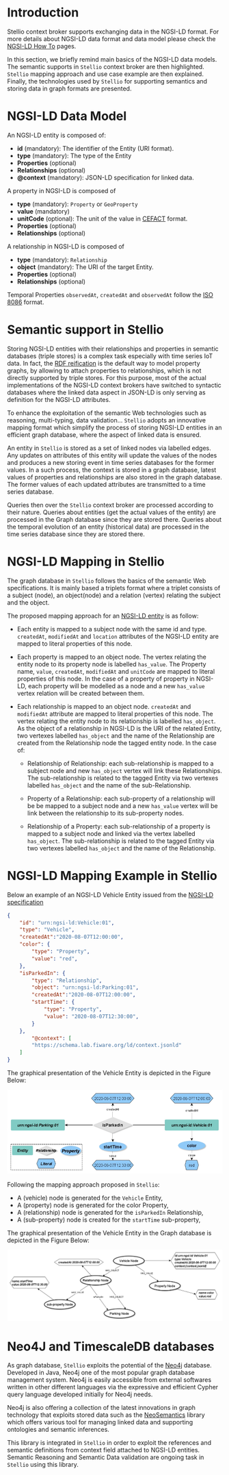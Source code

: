 # Introduction

Stellio context broker supports exchanging data in the NGSI-LD format. For more details about NGSI-LD data format and data model please check the [NGSI-LD How To]( https://fiware-datamodels.readthedocs.io/en/latest/ngsi-ld_howto/index.html) pages.

In this section, we briefly remind main basics of the NGSI-LD data models. The semantic supports in `Stellio` context broker are then highlighted. `Stellio` mapping approach and use case example are then explained. Finally, the technologies used by `Stellio` for supporting semantics and storing data in graph formats are presented.

# NGSI-LD Data Model

An NGSI-LD entity is composed of:
- **id** (mandatory): The identifier of the Entity (URI format).
- **type** (mandatory): The type of the Entity
- **Properties** (optional)
- **Relationships** (optional)
- **@context** (mandatory): JSON-LD specification for linked data.

A property in NGSI-LD is composed of
- **type** (mandatory): `Property` or `GeoProperty`
- **value** (mandatory)
- **unitCode** (optional): The unit of the value in [CEFACT](https://www.unece.org/cefact/codesfortrade/codes_index.html) format.
- **Properties** (optional)
- **Relationships** (optional)

A relationship in NGSI-LD is composed of
- **type** (mandatory): `Relationship`
- **object** (mandatory): The URI of the target Entity.
- **Properties** (optional)
- **Relationships** (optional)

Temporal Properties `observedAt`, `createdAt` and `observedAt` follow the [ISO 8086](https://www.iso.org/iso-8601-date-and-time-format.html) format.

# Semantic support in Stellio

Storing NGSI-LD entities with their relationships and properties in semantic databases (triple stores) is a complex task especially with time series IoT data. In fact, the [RDF reification](https://www.w3.org/DesignIssues/Reify.html) is the default way to model property graphs, by allowing to attach properties to relationships, which is not directly supported by triple stores. For this purpose, most of the actual implementations of the NGSI-LD context brokers have switched to syntactic databases where the linked data aspect in JSON-LD is only serving as definition for the NGSI-LD attributes.

To enhance the exploitation of the semantic Web technologies such as reasoning, multi-typing, data validation... `Stellio` adopts an innovative mapping format which simplify the process of storing NGSI-LD entities in an efficient graph database, where the aspect of linked data is ensured.

An entity in `Stellio` is stored as a set of linked nodes via labelled edges. Any updates on attributes of this entity  will update the values of the nodes and produces a new storing event in time series databases for the former values. In a such process, the context is stored in a graph database, latest values of properties and relationships are also stored in the graph database. The former values of each updated attributes are transmitted to a time series database.

Queries then over the `Stellio` context broker are processed according to their nature. Queries about entities (get the actual values of the entity) are processed in the Graph database since they are stored there. Queries about the temporal evolution of an entity (historical data) are processed in the time series database since they are stored there.

# NGSI-LD Mapping in Stellio

The graph database in `Stellio` follows the basics of the semantic Web specifications. It is mainly based a triplets format where a triplet consists of a subject (node), an object(node) and a relation (vertex) relating the subject and the object. 

The proposed mapping approach for an [NGSI-LD entity](#NGSI-LD-Data-Model) is as follow:

- Each entity is mapped to a subject node with the same id and type. `createdAt`, `modifiedAt` and `location` attributes of the NGSI-LD entity are mapped to literal properties of this node.

- Each property is mapped to an object node. The vertex relating the entity node to its property node is labelled `has_value`. The Property name, `value`, `createdAt`, `modifiedAt` and `unitCode` are mapped to literal properties of this node. In the case of a property of property in NGSI-LD, each property will be modelled as a node and a new `has_value` vertex relation will be created between them. 

- Each relationship is mapped to an object node. `createdAt` and `modifiedAt` attribute are mapped to literal properties of this node. The vertex relating the entity node to its relationship is labelled `has_object`. As the object of a relationship in NGSI-LD is the URI of the related Entity, two vertexes labelled `has_object` and the name of the Relationship are created from the Relationship node the tagged entity node. In the case of:
    - Relationship of Relationship: each sub-relationship is mapped to a subject node and new `has_object` vertex will link these Relationships. The sub-relationship is related to the tagged Entity via two vertexes labelled `has_object` and the name of the sub-Relationship.

    - Property of a Relationship: each sub-property of a relationship will be be mapped to a subject node and a new `has_value` vertex will be link between the relationship to its  sub-property nodes. 

    - Relationship of a Property: each sub-relationship of a property is mapped to a subject node and linked via the vertex labelled `has_object`. The sub-relationship is related to the tagged Entity via two vertexes labelled `has_object` and the name of the Relationship.

# NGSI-LD Mapping Example in Stellio

Below  an example of an NGSI-LD Vehicle Entity issued from the [NGSI-LD specification](https://www.etsi.org/deliver/etsi_gs/CIM/001_099/009/01.03.01_60/gs_CIM009v010301p.pdf)

```json
{
    "id": "urn:ngsi-ld:Vehicle:01",
    "type": "Vehicle",
    "createdAt":"2020-08-07T12:00:00",
    "color": {
        "type": "Property",
        "value": "red",
    },
    "isParkedIn": {
        "type": "Relationship",
        "object": "urn:ngsi-ld:Parking:01",
        "createdAt":"2020-08-07T12:00:00",
        "startTime": {
            "type": "Property",
            "value": "2020-08-07T12:30:00",
        }
    },
        "@context": [
        "https://schema.lab.fiware.org/ld/context.jsonld"
    ]
}
```
The graphical presentation of the Vehicle Entity is depicted in the Figure Below:

![](images/vehicle-ngsild.jpg)

Following the mapping approach proposed in `Stellio`:
- A (vehicle) node is generated for the `Vehicle` Entity,
- A (property) node is generated for the color Property,
- A (relationship) node is generated for the `isParkedIn` Relationship,
- A (sub-property) node is created for the `startTime` sub-property,

The graphical presentation of the Vehicle Entity in the Graph database is depicted in the Figure Below:

![](images/vehicle-graph.jpg)

# Neo4J and TimescaleDB databases

As graph database, `Stellio` exploits the potential of the [Neo4j](https://neo4j.com/) database. Developed in Java, Neo4j one of the most popular graph database management system. Neo4j is easily accessible from external softwares written in other different languages via the expressive and efficient Cypher query language developed initially for Neo4j needs. 

Neo4j is also offering a collection of the latest innovations in graph technology that exploits stored data such as the [NeoSemantics](https://neo4j.com/labs/neosemantics/) library which offers various tool for managing linked data and supporting ontologies and semantic inferences.

This library is integrated in `Stellio` in order to exploit the references and semantic definitions from context field attached to NGSI-LD entities. Semantic Reasoning and Semantic Data validation are ongoing task in `Stellio` using this library.
